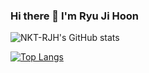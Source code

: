 ### Hi there 👋 I'm Ryu Ji Hoon
![NKT-RJH's GitHub stats](https://github-readme-stats.vercel.app/api?username=NKT-RJH&theme=buefy&show_icons=true)

[![Top Langs](https://github-readme-stats.vercel.app/api/top-langs/?username=foxbox-r)](https://github.com/anuraghazra/github-readme-stats)
<!--
**NKT0916/NKT0916** is a ✨ _special_ ✨ repository because its `README.md` (this file) appears on your GitHub profile.

Here are some ideas to get you started:

- 🔭 I’m currently working on ...
- 🌱 I’m currently learning ...
- 👯 I’m looking to collaborate on ...
- 🤔 I’m looking for help with ...
- 💬 Ask me about ...
- 📫 How to reach me: ...
- 😄 Pronouns: ...
- ⚡ Fun fact: ...
-->
